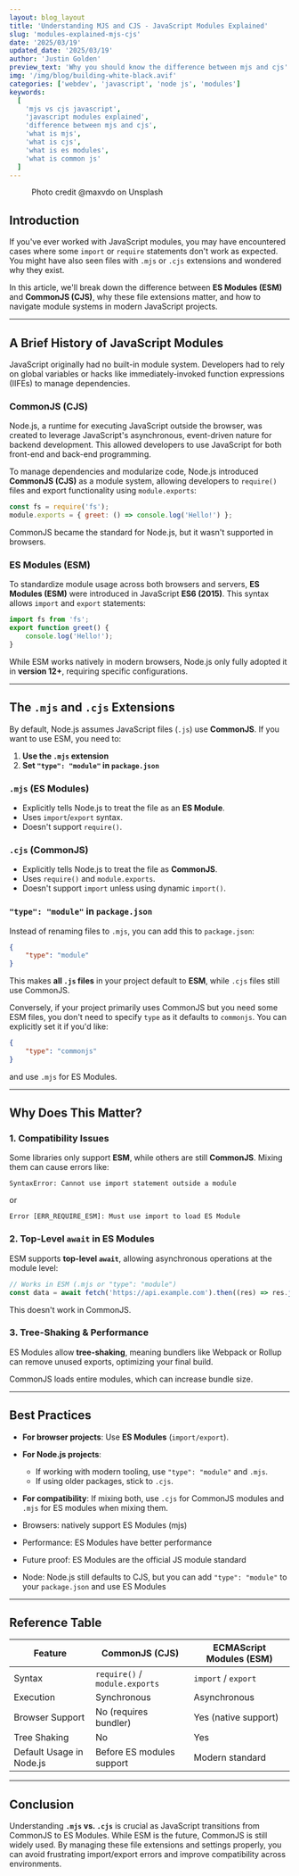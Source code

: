 ```yaml
---
layout: blog_layout
title: 'Understanding MJS and CJS - JavaScript Modules Explained'
slug: 'modules-explained-mjs-cjs'
date: '2025/03/19'
updated_date: '2025/03/19'
author: 'Justin Golden'
preview_text: 'Why you should know the difference between mjs and cjs'
img: '/img/blog/building-white-black.avif'
categories: ['webdev', 'javascript', 'node js', 'modules']
keywords:
  [
    'mjs vs cjs javascript',
    'javascript modules explained',
    'difference between mjs and cjs',
    'what is mjs',
    'what is cjs',
    'what is es modules',
    'what is common js'
  ]
---
```


<figure>
  <picture>
    <source type="image/avif" srcset="/img/blog/building-white-black.avif" alt="" />
    <img src="/img/blog/building-white-black.jpg" alt="">
  </picture>
  <figcaption>Photo credit @maxvdo on Unsplash</figcaption>
</figure>

## Introduction

If you've ever worked with JavaScript modules, you may have encountered cases where some `import` or `require` statements don't work as expected. You might have also seen files with `.mjs` or `.cjs` extensions and wondered why they exist.

In this article, we'll break down the difference between **ES Modules (ESM)** and **CommonJS (CJS)**, why these file extensions matter, and how to navigate module systems in modern JavaScript projects.

---

## A Brief History of JavaScript Modules

JavaScript originally had no built-in module system. Developers had to rely on global variables or hacks like immediately-invoked function expressions (IIFEs) to manage dependencies.

### CommonJS (CJS)

Node.js, a runtime for executing JavaScript outside the browser, was created to leverage JavaScript's asynchronous, event-driven nature for backend development. This allowed developers to use JavaScript for both front-end and back-end programming.

To manage dependencies and modularize code, Node.js introduced **CommonJS (CJS)** as a module system, allowing developers to `require()` files and export functionality using `module.exports`:

```js
const fs = require('fs');
module.exports = { greet: () => console.log('Hello!') };
```

CommonJS became the standard for Node.js, but it wasn't supported in browsers.

### ES Modules (ESM)

To standardize module usage across both browsers and servers, **ES Modules (ESM)** were introduced in JavaScript **ES6 (2015)**. This syntax allows `import` and `export` statements:

```js
import fs from 'fs';
export function greet() {
	console.log('Hello!');
}
```

While ESM works natively in modern browsers, Node.js only fully adopted it in **version 12+**, requiring specific configurations.

---

## The `.mjs` and `.cjs` Extensions

By default, Node.js assumes JavaScript files (`.js`) use **CommonJS**. If you want to use ESM, you need to:

1. **Use the `.mjs` extension**
2. **Set `"type": "module"` in `package.json`**

### `.mjs` (ES Modules)

- Explicitly tells Node.js to treat the file as an **ES Module**.
- Uses `import`/`export` syntax.
- Doesn't support `require()`.

### `.cjs` (CommonJS)

- Explicitly tells Node.js to treat the file as **CommonJS**.
- Uses `require()` and `module.exports`.
- Doesn't support `import` unless using dynamic `import()`.

### `"type": "module"` in `package.json`

Instead of renaming files to `.mjs`, you can add this to `package.json`:

```json
{
	"type": "module"
}
```

This makes **all `.js` files** in your project default to **ESM**, while `.cjs` files still use CommonJS.

Conversely, if your project primarily uses CommonJS but you need some ESM files, you don't need to specify `type` as it defaults to `commonjs`. You can explicitly set it if you'd like:

```json
{
	"type": "commonjs"
}
```

and use `.mjs` for ES Modules.

---

## Why Does This Matter?

### 1. **Compatibility Issues**

Some libraries only support **ESM**, while others are still **CommonJS**. Mixing them can cause errors like:

```
SyntaxError: Cannot use import statement outside a module
```

or

```
Error [ERR_REQUIRE_ESM]: Must use import to load ES Module
```

### 2. **Top-Level `await` in ES Modules**

ESM supports **top-level `await`**, allowing asynchronous operations at the module level:

```js
// Works in ESM (.mjs or "type": "module")
const data = await fetch('https://api.example.com').then((res) => res.json());
```

This doesn't work in CommonJS.

### 3. **Tree-Shaking & Performance**

ES Modules allow **tree-shaking**, meaning bundlers like Webpack or Rollup can remove unused exports, optimizing your final build.

CommonJS loads entire modules, which can increase bundle size.

---

## Best Practices

- **For browser projects**: Use **ES Modules** (`import/export`).
- **For Node.js projects**:
  - If working with modern tooling, use `"type": "module"` and `.mjs`.
  - If using older packages, stick to `.cjs`.
- **For compatibility**: If mixing both, use `.cjs` for CommonJS modules and `.mjs` for ES modules when mixing them.

- Browsers: natively support ES Modules (mjs)
- Performance: ES Modules have better performance
- Future proof: ES Modules are the official JS module standard
- Node: Node.js still defaults to CJS, but you can add `"type": "module"` to your `package.json` and use ES Modules

---

## Reference Table

| Feature                  | CommonJS (CJS)                 | ECMAScript Modules (ESM) |
| ------------------------ | ------------------------------ | ------------------------ |
| Syntax                   | `require()` / `module.exports` | `import` / `export`      |
| Execution                | Synchronous                    | Asynchronous             |
| Browser Support          | No (requires bundler)          | Yes (native support)     |
| Tree Shaking             | No                             | Yes                      |
| Default Usage in Node.js | Before ES modules support      | Modern standard          |

---

## Conclusion

Understanding **`.mjs` vs. `.cjs`** is crucial as JavaScript transitions from CommonJS to ES Modules. While ESM is the future, CommonJS is still widely used. By managing these file extensions and settings properly, you can avoid frustrating import/export errors and improve compatibility across environments.
